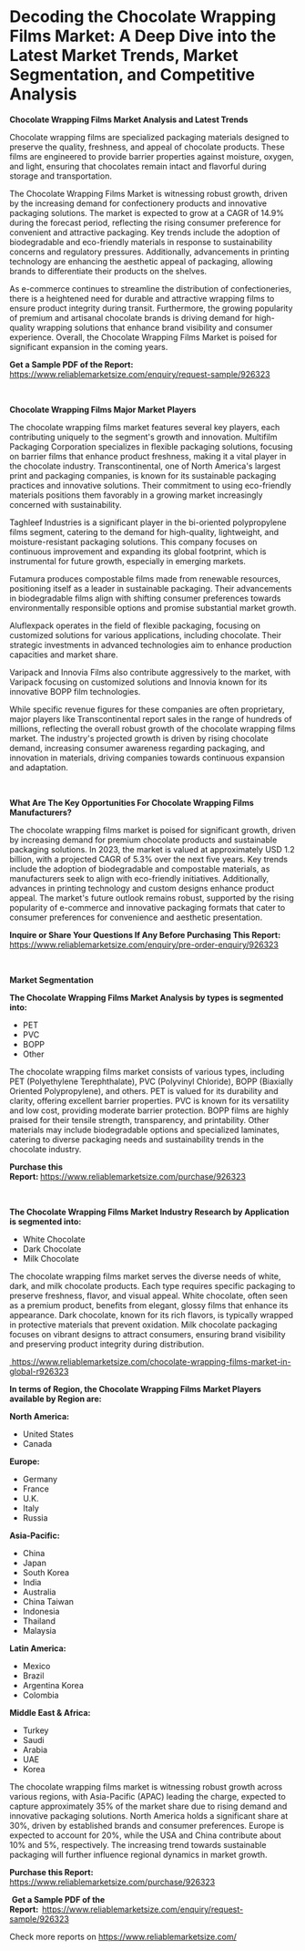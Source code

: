 <p><h1>Decoding the Chocolate Wrapping Films Market: A Deep Dive into the Latest Market Trends, Market Segmentation, and Competitive Analysis</h1></p><p><strong>Chocolate Wrapping Films Market Analysis and Latest Trends</strong></p>
<p><p>Chocolate wrapping films are specialized packaging materials designed to preserve the quality, freshness, and appeal of chocolate products. These films are engineered to provide barrier properties against moisture, oxygen, and light, ensuring that chocolates remain intact and flavorful during storage and transportation. </p><p>The Chocolate Wrapping Films Market is witnessing robust growth, driven by the increasing demand for confectionery products and innovative packaging solutions. The market is expected to grow at a CAGR of 14.9% during the forecast period, reflecting the rising consumer preference for convenient and attractive packaging. Key trends include the adoption of biodegradable and eco-friendly materials in response to sustainability concerns and regulatory pressures. Additionally, advancements in printing technology are enhancing the aesthetic appeal of packaging, allowing brands to differentiate their products on the shelves.</p><p>As e-commerce continues to streamline the distribution of confectioneries, there is a heightened need for durable and attractive wrapping films to ensure product integrity during transit. Furthermore, the growing popularity of premium and artisanal chocolate brands is driving demand for high-quality wrapping solutions that enhance brand visibility and consumer experience. Overall, the Chocolate Wrapping Films Market is poised for significant expansion in the coming years.</p></p>
<p><strong>Get a Sample PDF of the Report:&nbsp;</strong> <a href="https://www.reliablemarketsize.com/enquiry/request-sample/926323?utm_campaign=2889&utm_medium=2&utm_source=Github&utm_content=ia&utm_term=24032025&utm_id=chocolate-wrapping-films">https://www.reliablemarketsize.com/enquiry/request-sample/926323</a></p>
<p>&nbsp;</p>
<p><strong>Chocolate Wrapping Films Major Market Players</strong></p>
<p><p>The chocolate wrapping films market features several key players, each contributing uniquely to the segment's growth and innovation. Multifilm Packaging Corporation specializes in flexible packaging solutions, focusing on barrier films that enhance product freshness, making it a vital player in the chocolate industry. Transcontinental, one of North America's largest print and packaging companies, is known for its sustainable packaging practices and innovative solutions. Their commitment to using eco-friendly materials positions them favorably in a growing market increasingly concerned with sustainability.</p><p>Taghleef Industries is a significant player in the bi-oriented polypropylene films segment, catering to the demand for high-quality, lightweight, and moisture-resistant packaging solutions. This company focuses on continuous improvement and expanding its global footprint, which is instrumental for future growth, especially in emerging markets.</p><p>Futamura produces compostable films made from renewable resources, positioning itself as a leader in sustainable packaging. Their advancements in biodegradable films align with shifting consumer preferences towards environmentally responsible options and promise substantial market growth.</p><p>Aluflexpack operates in the field of flexible packaging, focusing on customized solutions for various applications, including chocolate. Their strategic investments in advanced technologies aim to enhance production capacities and market share.</p><p>Varipack and Innovia Films also contribute aggressively to the market, with Varipack focusing on customized solutions and Innovia known for its innovative BOPP film technologies.</p><p>While specific revenue figures for these companies are often proprietary, major players like Transcontinental report sales in the range of hundreds of millions, reflecting the overall robust growth of the chocolate wrapping films market. The industry's projected growth is driven by rising chocolate demand, increasing consumer awareness regarding packaging, and innovation in materials, driving companies towards continuous expansion and adaptation.</p></p>
<p>&nbsp;</p>
<p><strong>What Are The Key Opportunities For Chocolate Wrapping Films Manufacturers?</strong></p>
<p><p>The chocolate wrapping films market is poised for significant growth, driven by increasing demand for premium chocolate products and sustainable packaging solutions. In 2023, the market is valued at approximately USD 1.2 billion, with a projected CAGR of 5.3% over the next five years. Key trends include the adoption of biodegradable and compostable materials, as manufacturers seek to align with eco-friendly initiatives. Additionally, advances in printing technology and custom designs enhance product appeal. The market's future outlook remains robust, supported by the rising popularity of e-commerce and innovative packaging formats that cater to consumer preferences for convenience and aesthetic presentation.</p></p>
<p><strong>Inquire or Share Your Questions If Any Before Purchasing This Report:</strong> <a href="https://www.reliablemarketsize.com/enquiry/pre-order-enquiry/926323?utm_campaign=2889&utm_medium=2&utm_source=Github&utm_content=ia&utm_term=24032025&utm_id=chocolate-wrapping-films">https://www.reliablemarketsize.com/enquiry/pre-order-enquiry/926323</a></p>
<p>&nbsp;</p>
<p><strong>Market Segmentation</strong></p>
<p><strong>The Chocolate Wrapping Films Market Analysis by types is segmented into:</strong></p>
<p><ul><li>PET</li><li>PVC</li><li>BOPP</li><li>Other</li></ul></p>
<p><p>The chocolate wrapping films market consists of various types, including PET (Polyethylene Terephthalate), PVC (Polyvinyl Chloride), BOPP (Biaxially Oriented Polypropylene), and others. PET is valued for its durability and clarity, offering excellent barrier properties. PVC is known for its versatility and low cost, providing moderate barrier protection. BOPP films are highly praised for their tensile strength, transparency, and printability. Other materials may include biodegradable options and specialized laminates, catering to diverse packaging needs and sustainability trends in the chocolate industry.</p></p>
<p><strong>Purchase this Report:&nbsp;</strong><a href="https://www.reliablemarketsize.com/purchase/926323?utm_campaign=2889&utm_medium=2&utm_source=Github&utm_content=ia&utm_term=24032025&utm_id=chocolate-wrapping-films">https://www.reliablemarketsize.com/purchase/926323</a></p>
<p>&nbsp;</p>
<p><strong>The Chocolate Wrapping Films Market Industry Research by Application is segmented into:</strong></p>
<p><ul><li>White Chocolate</li><li>Dark Chocolate</li><li>Milk Chocolate</li></ul></p>
<p><p>The chocolate wrapping films market serves the diverse needs of white, dark, and milk chocolate products. Each type requires specific packaging to preserve freshness, flavor, and visual appeal. White chocolate, often seen as a premium product, benefits from elegant, glossy films that enhance its appearance. Dark chocolate, known for its rich flavors, is typically wrapped in protective materials that prevent oxidation. Milk chocolate packaging focuses on vibrant designs to attract consumers, ensuring brand visibility and preserving product integrity during distribution.</p></p>
<p><a href="https://www.reliablemarketsize.com/chocolate-wrapping-films-market-in-global-r926323?utm_campaign=2889&utm_medium=2&utm_source=Github&utm_content=ia&utm_term=24032025&utm_id=chocolate-wrapping-films">&nbsp;https://www.reliablemarketsize.com/chocolate-wrapping-films-market-in-global-r926323</a></p>
<p><strong>In terms of Region, the Chocolate Wrapping Films Market Players available by Region are:</strong></p>
<p>
    <p> <strong> North America: </strong>
        <ul>
            <li>United States</li>
            <li>Canada</li>
        </ul>
        </p> 
    <p> <strong> Europe: </strong>
        <ul>
            <li>Germany</li>
            <li>France</li>
            <li>U.K.</li>
            <li>Italy</li>
            <li>Russia</li>
        </ul>
        </p> 
    <p> <strong> Asia-Pacific: </strong>
        <ul>
            <li>China</li>
            <li>Japan</li>
            <li>South Korea</li>
            <li>India</li>
            <li>Australia</li>
            <li>China Taiwan</li>
            <li>Indonesia</li>
            <li>Thailand</li>
            <li>Malaysia</li>
        </ul>
        </p> 
    <p> <strong> Latin America: </strong>
        <ul>
            <li>Mexico</li>
            <li>Brazil</li>
            <li>Argentina Korea</li>
            <li>Colombia</li>
        </ul>
        </p> 
    <p> <strong> Middle East & Africa: </strong>
        <ul>
            <li>Turkey</li>
            <li>Saudi</li>
            <li>Arabia</li>
            <li>UAE</li>
            <li>Korea</li>
        </ul>
    </p>
    </p>
<p><p>The chocolate wrapping films market is witnessing robust growth across various regions, with Asia-Pacific (APAC) leading the charge, expected to capture approximately 35% of the market share due to rising demand and innovative packaging solutions. North America holds a significant share at 30%, driven by established brands and consumer preferences. Europe is expected to account for 20%, while the USA and China contribute about 10% and 5%, respectively. The increasing trend towards sustainable packaging will further influence regional dynamics in market growth.</p></p>
<p><strong>Purchase this Report: </strong><a href="https://www.reliablemarketsize.com/purchase/926323?utm_campaign=2889&utm_medium=2&utm_source=Github&utm_content=ia&utm_term=24032025&utm_id=chocolate-wrapping-films">https://www.reliablemarketsize.com/purchase/926323</a></p>
<p>&nbsp;<strong>Get a Sample PDF of the Report:&nbsp;&nbsp;</strong><a href="https://www.reliablemarketsize.com/enquiry/request-sample/926323?utm_campaign=2889&utm_medium=2&utm_source=Github&utm_content=ia&utm_term=24032025&utm_id=chocolate-wrapping-films">https://www.reliablemarketsize.com/enquiry/request-sample/926323</a></p>
<p><strong></strong></p>
<p>Check more reports on <a href="https://www.reliablemarketsize.com/?utm_campaign=2889&utm_medium=2&utm_source=Github&utm_content=ia&utm_term=24032025&utm_id=chocolate-wrapping-films">https://www.reliablemarketsize.com/</a></p>